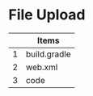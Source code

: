 # File Upload
| | Items                    |
|-| --------                 |
|1| build.gradle  |
|2| web.xml  |
|3| code  |
